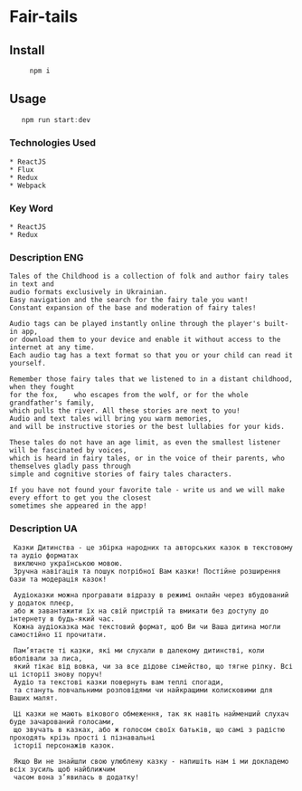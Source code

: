 # Fair-tails 

## Install

```js
     npm i 
```
## Usage


```js
   npm run start:dev
```
### Technologies Used

    * ReactJS
    * Flux
    * Redux
    * Webpack
    
    
### Key Word 
    
    * ReactJS
    * Redux


###  Description  ENG      

    Tales of the Childhood is a collection of folk and author fairy tales in text and
    audio formats exclusively in Ukrainian.
    Easy navigation and the search for the fairy tale you want!
    Constant expansion of the base and moderation of fairy tales!    
    
    Audio tags can be played instantly online through the player's built-in app,
    or download them to your device and enable it without access to the internet at any time.
    Each audio tag has a text format so that you or your child can read it yourself.
    
    Remember those fairy tales that we listened to in a distant childhood, when they fought 
    for the fox,    who escapes from the wolf, or for the whole grandfather's family,
    which pulls the river. All these stories are next to you!
    Audio and text tales will bring you warm memories,
    and will be instructive stories or the best lullabies for your kids.
    
    These tales do not have an age limit, as even the smallest listener will be fascinated by voices,
    which is heard in fairy tales, or in the voice of their parents, who themselves gladly pass through 
    simple and cognitive stories of fairy tales characters.
    
    If you have not found your favorite tale - write us and we will make every effort to get you the closest
    sometimes she appeared in the app!    

###  Description  UA       

     Казки Дитинства - це збірка народних та авторських казок в текстовому та аудіо форматах
     виключно українською мовою. 
     Зручна навігація та пошук потрібної Вам казки! Постійне розширення бази та модерація казок!
     
     Аудіоказки можна програвати відразу в режимі онлайн через вбудований у додаток плеєр,
     або ж завантажити їх на свій пристрій та вмикати без доступу до інтернету в будь-який час.
     Кожна аудіоказка має текстовий формат, щоб Ви чи Ваша дитина могли самостійно її прочитати.
     
     Пам’ятаєте ті казки, які ми слухали в далекому дитинстві, коли вболівали за лиса, 
     який тікає від вовка, чи за все дідове сімейство, що тягне ріпку. Всі ці історії знову поруч! 
     Аудіо та текстові казки повернуть вам теплі спогади,
     та стануть повчальними розповідями чи найкращими колисковими для Ваших малят.
     
     Ці казки не мають вікового обмеження, так як навіть найменший слухач буде зачарований голосами, 
     що звучать в казках, або ж голосом своїх батьків, що самі з радістю проходять крізь прості і пізнавальні 
     історії персонажів казок. 
     
     Якщо Ви не знайшли свою улюблену казку - напишіть нам і ми докладемо всіх зусиль щоб найближчим 
     часом вона з’явилась в додатку!   
    

    


 